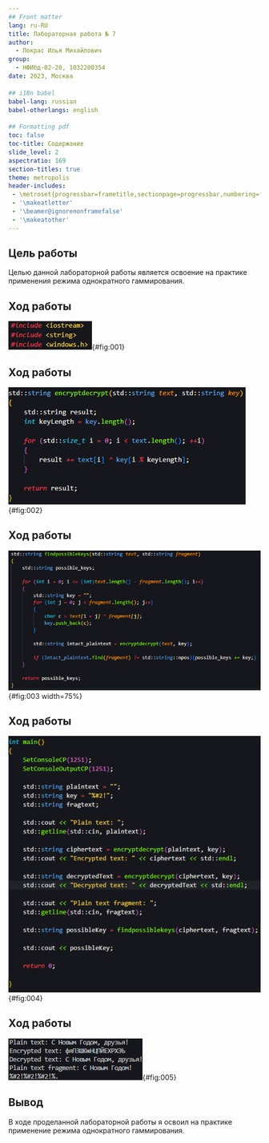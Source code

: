 ```yaml
---
## Front matter
lang: ru-RU
title: Лабораторная работа № 7
author:
  - Покрас Илья Михайлович
group:
  - НФИбд-02-20, 1032200354
date: 2023, Москва

## i18n babel
babel-lang: russian
babel-otherlangs: english

## Formatting pdf
toc: false
toc-title: Содержание
slide_level: 2
aspectratio: 169
section-titles: true
theme: metropolis
header-includes:
 - \metroset{progressbar=frametitle,sectionpage=progressbar,numbering=fraction}
 - '\makeatletter'
 - '\beamer@ignorenonframefalse'
 - '\makeatother'
---
```


## Цель работы

Целью данной лабораторной работы является освоение на практике применения режима однократного гаммирования.

## Ход работы

![Добавление библиотек](./images/img1.png){#fig:001}

## Ход работы

![Функция шифровка/дешифровки текста](./images/img2.png){#fig:002}

## Ход работы

![Функция определения ключа ](./images/img3.png){#fig:003 width=75%}

## Ход работы

![Int main](./images/img4.png){#fig:004}

## Ход работы

![Результаты работы программы](./images/img5.png){#fig:005}


## Вывод

В ходе проделанной лабораторной работы я освоил на практике применение режима однократного гаммирования.